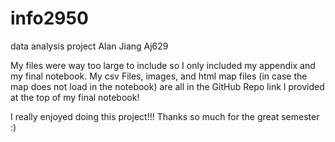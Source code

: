 # info2950
data analysis project
Alan Jiang
Aj629

My files were way too large to include so I only included my appendix and my final notebook. My csv
Files, images, and html map files (in case the map does not load in the notebook) are all in the GitHub Repo link I provided at the top of my final notebook!

I really enjoyed doing this project!!!
Thanks so much for the great semester :)